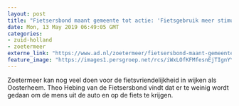```yaml
---
layout: post
title: "Fietsersbond maant gemeente tot actie: 'Fietsgebruik meer stimuleren'"
date: Mon, 13 May 2019 06:49:05 GMT
categories: 
- zuid-holland 
- zoetermeer 
externe_link: "https://www.ad.nl/zoetermeer/fietsersbond-maant-gemeente-tot-actie-fietsgebruik-meer-stimuleren~aa2b329d/"
feature_image: "https://images1.persgroep.net/rcs/iWxLOfKFMfesnEjTIgnYYvjZd-A/diocontent/130864967/_fitwidth/400/?appId=21791a8992982cd8da851550a453bd7f&quality=0.7"
---
```


Zoetermeer kan nog veel doen voor de fietsvriendelijkheid in wijken als Oosterheem. Theo Hebing van de Fietsersbond vindt dat er te weinig wordt gedaan om de mens uit de auto en op de fiets te krijgen.
